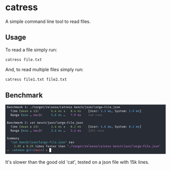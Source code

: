 # catress

A simple command line tool to read files.

## Usage

To read a file simply run:

```sh
catress file.txt
```

And, to read multiple files simply run:

```sh
catress file1.txt file2.txt
```

## Benchmark

![Catress benchmark](assets/benchmark.png)

It's slower than the good old 'cat', tested on a json file with 15k lines.
